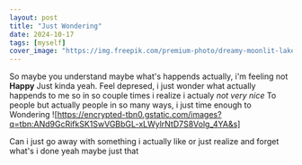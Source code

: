 ```yaml
---
layout: post
title: "Just Wondering"
date: 2024-10-17
tags: [myself]
cover_image: "https://img.freepik.com/premium-photo/dreamy-moonlit-lake-reflecting-starry-night-sky-mobile-wallpaper_1230717-202228.jpg"
---
```

So maybe you understand maybe what's happends actually, i'm feeling not **Happy** Just kinda yeah. 
Feel depresed, i just wonder what actually happends to me so in so couple times i realize i actualy *not very nice*
To people but actually people in so many ways, i just time enough to Wondering
![https://encrypted-tbn0.gstatic.com/images?q=tbn:ANd9GcRifkSK1SwVGBbGL-xLWylrNtD7S8Volg_4YA&s]

Can i just go away with something i actually like or just realize and forget what's i done yeah maybe just that
